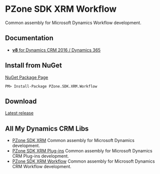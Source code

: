 # PZone SDK XRM Workflow
Common assembly for Microsoft Dynamics Workflow development.

## Documentation
<ul>
<li><a href="https://zooy.github.io/PZone.SDK.XRM.Workflow/v8/index.html"><b>v8</b> for Dynamics CRM 2016 / Dynamics 365</a></li>
</ul>

## Install from NuGet

<a href="https://preview.nuget.org/packages/PZone.SDK.XRM.Workflow/">NuGet Package Page</a>

```
PM> Install-Package PZone.SDK.XRM.Workflow
```

## Download

<a href="https://github.com/ZooY/PZone.SDK.XRM.Workflow/releases">Latest release</a>

## All My Dynamics CRM Libs

<ul>
<li><a href="https://zooy.github.io/PZone.SDK.XRM/">PZone SDK XRM</a> Common assembly for Microsoft Dynamics development.</li>
<li><a href="https://zooy.github.io/PZone.SDK.XRM.Plugins/">PZone SDK XRM Plug-ins</a> Common assembly for Microsoft Dynamics CRM Plug-ins development.</li>
<li><a href="https://zooy.github.io/PZone.SDK.XRM.Workflow/">PZone SDK XRM Workflow</a> Common assembly for Microsoft Dynamics CRM Workflow development.</li>
</ul>
